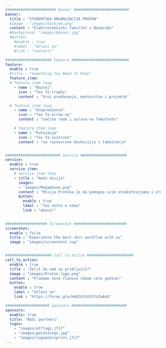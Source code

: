 ```yaml
---
####################### Banner #########################
banner:
  title : "STUDENTSKA ORGANIZACIJA PROTON"
  #image : "images/Backjam.png"
  content : "Elektrotehnički fakultet u Beogradu"
  #background: "images/Banner.jpg"
  #button:
    #enable : true
    #label : "Učlani se"
    #link : "contact/"

##################### Feature ##########################
feature:
  enable : true
  #title : "Something You Need To Know"
  feature_item: 
  # feature item loop
    - name : "Razvoj"
      icon : "fas fa-trophy"
      content : "kroz predavanja, mentorstva i projekte"

  # feature item loop
    - name : "Unapredjenje"
      icon : "fas fa-arrow-up"
      content : "načina rada i uslova na fakultetu"

    # feature item loop
    - name : "Putovanja"
      icon : "fas fa-suitcase"
      content : "na raznovrsne ekskurzije i takmičenja"


######################### Service #####################
service:
  enable : true
  service_item:
    # service item loop
    - title : "Naša misija"
      images:
      - "images/Megaphone.png"
      content : "Misija Protona je da pomogne svim studentkinjama i studentima da dosegnu svoj maksimalni potencijal, kroz organizovanje i učestvovanje u raznolikom programu, uz zaštitu njihovih prava i zastupanje njihovih interesa."
      button:
        enable : true
        label : "Još nešto o nama"
        link : "about/"

        
################### Screenshot ########################
screenshot:
  enable : false
  title : "Experience the best <br> workflow with us"
  image : "images/screenshot.svg"


##################### Call to action #####################
call_to_action:
  enable : true
  title : "Želiš da nam se priključiš?"
  image : "images/Proton_logo.png"
  content : "Primamo nove članove tokom cele godine!"
  button:
    enable : true
    label : "Učlani se"
    link : "https://forms.gle/HeDJ43iGtGfoZwAx8"

#################### Sponsors #########################
sponsors:
  enable: true
  title: "Naši partneri"
  logos:
    - "images/etflogo.jfif"
    - "images/palatalogo.jpg"
    - "images/logomikroprinc.jfif"
---
```


